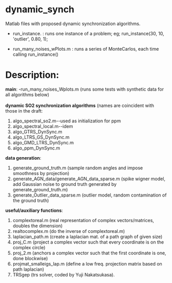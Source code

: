 # dynamic_synch
Matlab files with proposed dynamic synchronization algorithms.



- run_instance. : runs one instance of a problem; eg; run_instance(30, 10, 'outlier', 0.80, 1);
    

- run_many_noises_wPlots.m  : runs a series of MonteCarlos, each time calling run_instance()



# Description: 
**main**:   -run_many_noises_Wplots.m (runs some tests with synthetic data for all algorithms below)<br><br>
**dynamic SO2 synchronization algorithms** (names are coincident with those in the draft: 
1. algo_spectral_so2.m--used as initialization for ppm
2. algo_spectral_local.m--idem
3. algo_GTRS_DynSync.m
4. algo_LTRS_GS_DynSync.m
5. algo_GMD_LTRS_DynSync.m
6. algo_ppm_DynSync.m<br>
                                  
**data generation**:
1. generate_ground_truth.m (sample random angles and impose smoothness by projection)
2. generate_AGN_data/generate_AGN_data_sparse.m (spike wigner model, add Gaussian noise to ground truth generated by generate_ground_truth.m)
3. generate_Outlier_data_sparse.m (outlier model, random contamination of the ground truth)<br>

                   
**useful/auxiliary functions**:
1. complextoreal.m (real representation of complex vectors/matrices, doubles the dimension)
2. realtocomplex.m (do the inverse of complextoreal.m)
3. laplacian_path.m (create a laplacian mat. of a path graph of given size)
4. proj_C.m (project a complex vector such that every coordinate is on the complex circle)
5. proj_2.m (anchors a complex vector such that the first coordinate is one, done blockwise)
6. projmat_smalleigs_lap.m (define a low freq. projection matrix based on path laplacian)
7. TRSgep (trs solver, coded by Yuji Nakatsukasa).
                  
                                                                
